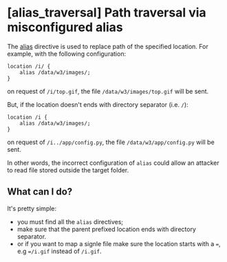 # [alias_traversal] Path traversal via misconfigured alias

The [alias](https://nginx.ru/en/docs/http/ngx_http_core_module.html#alias) directive is used to replace path of the specified location.
For example, with the following configuration:
```nginx
location /i/ {
    alias /data/w3/images/;
}
```
on request of `/i/top.gif`, the file `/data/w3/images/top.gif` will be sent.

But, if the location doesn't ends with directory separator (i.e. `/`):
```nginx
location /i {
    alias /data/w3/images/;
}
```
on request of `/i../app/config.py`, the file `/data/w3/app/config.py` will be sent.

In other words, the incorrect configuration of `alias` could allow an attacker to read file stored outside the target folder.

## What can I do?
It's pretty simple:
  - you must find all the `alias` directives;
  - make sure that the parent prefixed location ends with directory separator.
  - or if you want to map a signle file make sure the location starts with a `=`, e.g `=/i.gif` instead of `/i.gif`.

